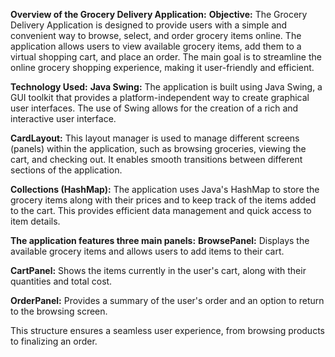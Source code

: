 **Overview of the Grocery Delivery Application:**
**Objective:**
The Grocery Delivery Application is designed to provide users with a simple and convenient way to browse, select, and order grocery items online. The application allows users to view available grocery items, add them to a virtual shopping cart, and place an order. The main goal is to streamline the online grocery shopping experience, making it user-friendly and efficient.

**Technology Used:**
**Java Swing:** The application is built using Java Swing, a GUI toolkit that provides a platform-independent way to create graphical user interfaces. The use of Swing allows for the creation of a rich and interactive user interface.

**CardLayout:** This layout manager is used to manage different screens (panels) within the application, such as browsing groceries, viewing the cart, and checking out. It enables smooth transitions between different sections of the application.

**Collections (HashMap):** The application uses Java's HashMap to store the grocery items along with their prices and to keep track of the items added to the cart. This provides efficient data management and quick access to item details.

**The application features three main panels:**
**BrowsePanel:** Displays the available grocery items and allows users to add items to their cart.

**CartPanel:** Shows the items currently in the user's cart, along with their quantities and total cost.

**OrderPanel:** Provides a summary of the user's order and an option to return to the browsing screen.

This structure ensures a seamless user experience, from browsing products to finalizing an order.
